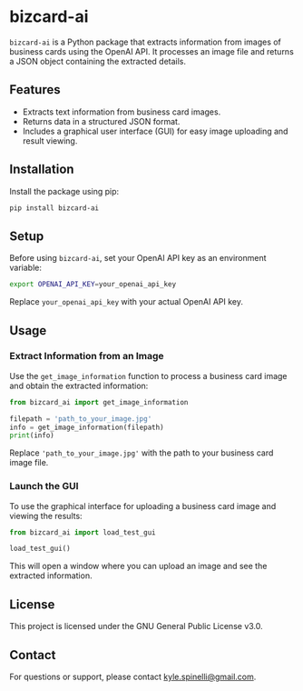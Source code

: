 # bizcard-ai

`bizcard-ai` is a Python package that extracts information from images of business cards using the OpenAI API. It processes an image file and returns a JSON object containing the extracted details.

## Features

- Extracts text information from business card images.
- Returns data in a structured JSON format.
- Includes a graphical user interface (GUI) for easy image uploading and result viewing.

## Installation

Install the package using pip:

```bash
pip install bizcard-ai
```

## Setup

Before using `bizcard-ai`, set your OpenAI API key as an environment variable:

```bash
export OPENAI_API_KEY=your_openai_api_key
```

Replace `your_openai_api_key` with your actual OpenAI API key.

## Usage

### Extract Information from an Image

Use the `get_image_information` function to process a business card image and obtain the extracted information:

```python
from bizcard_ai import get_image_information

filepath = 'path_to_your_image.jpg'
info = get_image_information(filepath)
print(info)
```

Replace `'path_to_your_image.jpg'` with the path to your business card image file.

### Launch the GUI

To use the graphical interface for uploading a business card image and viewing the results:

```python
from bizcard_ai import load_test_gui

load_test_gui()
```

This will open a window where you can upload an image and see the extracted information.

## License

This project is licensed under the GNU General Public License v3.0.

## Contact

For questions or support, please contact [kyle.spinelli@gmail.com](mailto:kyle.spinelli@gmail.com). 